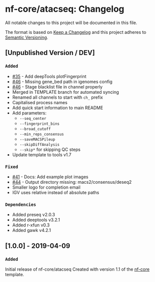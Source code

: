 # nf-core/atacseq: Changelog

All notable changes to this project will be documented in this file.

The format is based on [Keep a Changelog](http://keepachangelog.com/en/1.0.0/)
and this project adheres to [Semantic Versioning](http://semver.org/spec/v2.0.0.html).

## [Unpublished Version / DEV]

### `Added`

* [#35](https://github.com/nf-core/atacseq/issues/35) - Add deepTools plotFingerprint
* [#46](https://github.com/nf-core/atacseq/issues/46) - Missing gene_bed path in igenomes config
* [#46](https://github.com/nf-core/atacseq/issues/46) - Stage blacklist file in channel properly
* Merged in TEMPLATE branch for automated syncing
* Renamed all channels to start with `ch_` prefix
* Capitalised process names
* Add quick start information to main README
* Add parameters:
  * `--seq_center`
  * `--fingerprint_bins`
  * `--broad_cutoff`
  * `--min_reps_consensus`
  * `--saveMACSPileup`
  * `--skipDiffAnalysis`
  * `--skip*` for skipping QC steps
* Update template to tools v1.7

### `Fixed`

* [#41](https://github.com/nf-core/atacseq/issues/41) - Docs: Add example plot images
* [#44](https://github.com/nf-core/atacseq/issues/44) - Output directory missing: macs2/consensus/deseq2
* Smaller logo for completion email
* IGV uses relative instead of absolute paths

### `Dependencies`

* Added preseq v2.0.3
* Added deeptools v3.2.1
* Added r-xfun v0.3
* Added gawk v4.2.1

## [1.0.0] - 2019-04-09

### `Added`
Initial release of nf-core/atacseq
Created with version 1.1 of the [nf-core](http://nf-co.re/) template.
